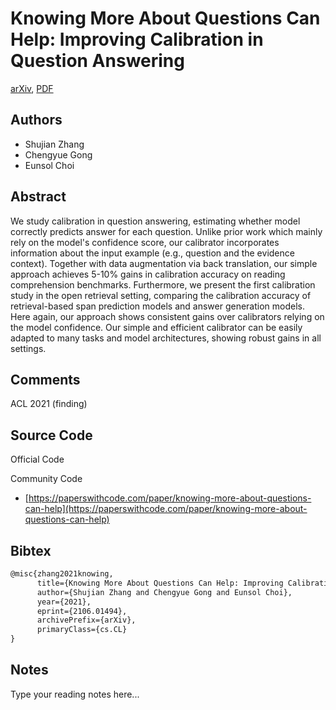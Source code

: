 
# Knowing More About Questions Can Help: Improving Calibration in Question Answering

[arXiv](https://arxiv.org/abs/2106.01494), [PDF](https://arxiv.org/pdf/2106.01494.pdf)

## Authors

- Shujian Zhang
- Chengyue Gong
- Eunsol Choi

## Abstract

We study calibration in question answering, estimating whether model correctly predicts answer for each question. Unlike prior work which mainly rely on the model's confidence score, our calibrator incorporates information about the input example (e.g., question and the evidence context). Together with data augmentation via back translation, our simple approach achieves 5-10% gains in calibration accuracy on reading comprehension benchmarks. Furthermore, we present the first calibration study in the open retrieval setting, comparing the calibration accuracy of retrieval-based span prediction models and answer generation models. Here again, our approach shows consistent gains over calibrators relying on the model confidence. Our simple and efficient calibrator can be easily adapted to many tasks and model architectures, showing robust gains in all settings.

## Comments

ACL 2021 (finding)

## Source Code

Official Code



Community Code

- [https://paperswithcode.com/paper/knowing-more-about-questions-can-help](https://paperswithcode.com/paper/knowing-more-about-questions-can-help)

## Bibtex

```tex
@misc{zhang2021knowing,
      title={Knowing More About Questions Can Help: Improving Calibration in Question Answering}, 
      author={Shujian Zhang and Chengyue Gong and Eunsol Choi},
      year={2021},
      eprint={2106.01494},
      archivePrefix={arXiv},
      primaryClass={cs.CL}
}
```

## Notes

Type your reading notes here...

